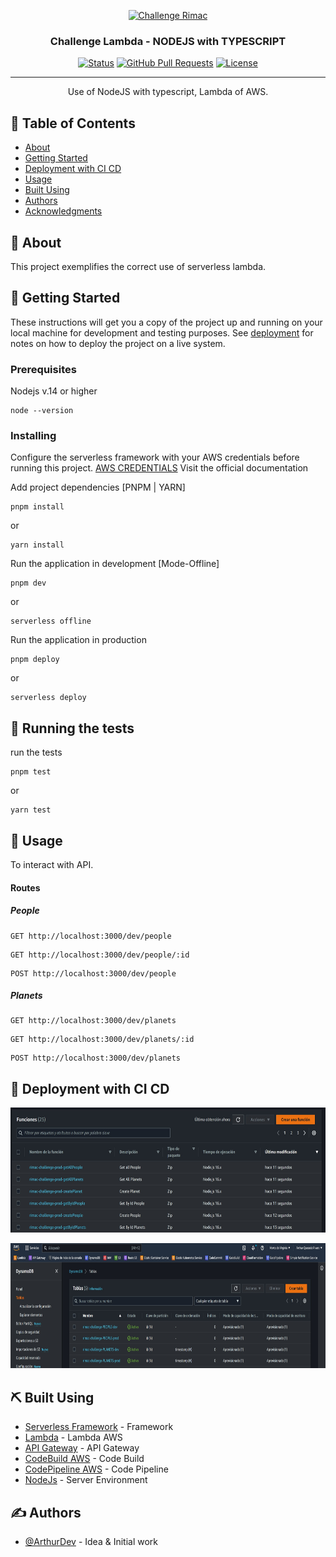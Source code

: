 <p align="center">
  <a href="" rel="noopener">
 <img width=400px height=300px src="https://ci4.googleusercontent.com/proxy/uvxPNObK-7HhpbW9mY5a0CPqIWsdsnoGoL5xzSfAibgO9Lg_ygWQocAM87ibD1VbeNrSA6q0Ds5vndlgjC2x7v_5H0HVMMd9He5mpurIi1I=s0-d-e1-ft#http://itsmart.pe/recursos_documentos/imagen/arquitectura.png" alt="Challenge Rimac"></a>
</p>

<h3 align="center">Challenge Lambda - NODEJS with TYPESCRIPT</h3>

<div align="center">

[![Status](https://img.shields.io/badge/status-active-success.svg)]()
[![GitHub Pull Requests](https://img.shields.io/github/issues-pr/kylelobo/The-Documentation-Compendium.svg)](https://github.com/kylelobo/The-Documentation-Compendium/pulls)
[![License](https://img.shields.io/badge/license-MIT-blue.svg)](/LICENSE)

</div>

---

<p align="center">
  Use of NodeJS with typescript, Lambda of AWS.
    <br>
</p>

## 📝 Table of Contents

- [About](#about)
- [Getting Started](#getting_started)
- [Deployment with CI CD](#deployment)
- [Usage](#usage)
- [Built Using](#built_using)
- [Authors](#authors)
- [Acknowledgments](#acknowledgement)

## 🧐 About <a name = "about"></a>

This project exemplifies the correct use of serverless lambda.

## 🏁 Getting Started <a name = "getting_started"></a>

These instructions will get you a copy of the project up and running on your local machine for development and testing purposes. See [deployment](#deployment) for notes on how to deploy the project on a live system.

### Prerequisites

Nodejs v.14 or higher

```
node --version
```

### Installing

Configure the serverless framework with your AWS credentials before running this project.
[AWS CREDENTIALS](https://www.serverless.com/framework/docs/providers/aws/guide/credentials)
Visit the official documentation

Add project dependencies [PNPM | YARN]

```
pnpm install
```

or

```
yarn install
```

Run the application in development [Mode-Offline]

```
pnpm dev
```

or

```
serverless offline
```


Run the application in production

```
pnpm deploy
```

or

```
serverless deploy
```

## 🔧 Running the tests <a name = "tests"></a>

run the tests

```
pnpm test
```

or

```
yarn test
```

## 🎈 Usage <a name="usage"></a>

To interact with API.

#### Routes
##### People

```
GET http://localhost:3000/dev/people
```

```
GET http://localhost:3000/dev/people/:id
```

```
POST http://localhost:3000/dev/people
```
##### Planets

```
GET http://localhost:3000/dev/planets
```

```
GET http://localhost:3000/dev/planets/:id
```

```
POST http://localhost:3000/dev/planets
```

## 🚀 Deployment with CI CD <a name = "deployment"></a>

<p align="center">
  <a href="" rel="noopener">
 <img width=600px height=200px src="resources/1.jpg" alt="Challenge Rimac"></a>
</p>

<p align="center">
  <a href="" rel="noopener">
 <img width=600px height=200px src="resources/3.jpg" alt="Challenge Rimac"></a>
</p>


## ⛏️ Built Using <a name = "built_using"></a>

- [Serverless Framework](https://www.serverless.com/) - Framework
- [Lambda](https://aws.amazon.com/es/lambda/) - Lambda AWS
- [API Gateway](https://aws.amazon.com/es/api-gateway/) - API Gateway
- [CodeBuild AWS](https://aws.amazon.com/es/codebuild/) - Code Build
- [CodePipeline AWS](https://aws.amazon.com/es/codepipeline/) - Code Pipeline
- [NodeJs](https://nodejs.org/en/) - Server Environment

## ✍️ Authors <a name = "authors"></a>

- [@ArthurDev](https://github.com/ArthurQR98) - Idea & Initial work
